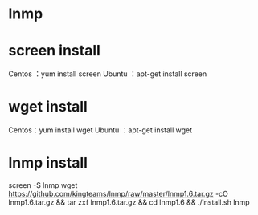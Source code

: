 # lnmp

# screen install
Centos ：yum install screen Ubuntu ：apt-get install screen
# wget install
Centos：yum install wget
Ubuntu ：apt-get install wget

# lnmp install
screen -S lnmp
wget https://github.com/kingteams/lnmp/raw/master/lnmp1.6.tar.gz -cO lnmp1.6.tar.gz && tar zxf lnmp1.6.tar.gz && cd lnmp1.6 && ./install.sh lnmp
